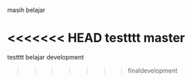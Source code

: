 masih belajar

<<<<<<< HEAD
testttt master
=======
testttt belajar development
>>>>>>> finaldevelopment
